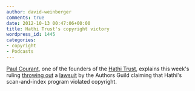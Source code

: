 ```yaml
---
author: david-weinberger
comments: true
date: 2012-10-13 00:47:06+00:00
title: Hathi Trust's copyright victory
wordpress_id: 1445
categories:
- copyright
- Podcasts
---
```


[Paul Courant](http://www-personal.umich.edu/~pnc/), one of the founders of the [Hathi Trust](http://www.hathitrust.org), explains this week's ruling [throwing out](http://www.ur.umich.edu/update/archives/121012/hathi) a [lawsuit](http://www.hathitrust.org/authors_guild_lawsuit_information) by the Authors Guild claiming that Hathi's scan-and-index program violated copyright.


